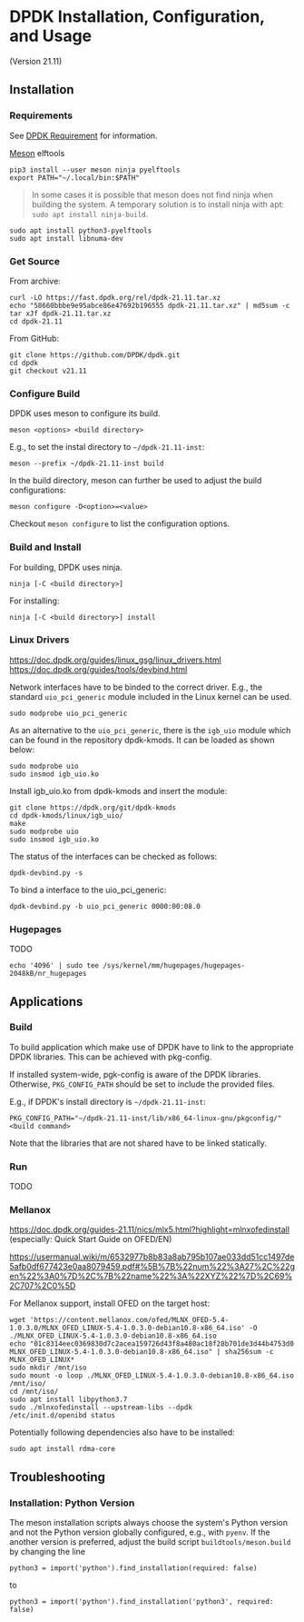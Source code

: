 # DPDK Installation, Configuration, and Usage
(Version 21.11)

## Installation

### Requirements
See [DPDK Requirement](http://doc.dpdk.org/guides/linux_gsg/sys_reqs.html) for information.

[Meson](https://mesonbuild.com/Getting-meson.html)
elftools

```
pip3 install --user meson ninja pyelftools
export PATH="~/.local/bin:$PATH"
```

> In some cases it is possible that meson does not find ninja when building the system.
A temporary solution is to install ninja with apt: `sudo apt install ninja-build`.

```
sudo apt install python3-pyelftools
sudo apt install libnuma-dev
```

### Get Source

From archive:
```
curl -LO https://fast.dpdk.org/rel/dpdk-21.11.tar.xz
echo "58660bbbe9e95abce86e47692b196555 dpdk-21.11.tar.xz" | md5sum -c
tar xJf dpdk-21.11.tar.xz
cd dpdk-21.11
```

From GitHub:
```
git clone https://github.com/DPDK/dpdk.git
cd dpdk
git checkout v21.11
```

### Configure Build
DPDK uses meson to configure its build.

```
meson <options> <build directory>
```

E.g., to set the instal directory to `~/dpdk-21.11-inst`:
```
meson --prefix ~/dpdk-21.11-inst build
```

In the build directory, meson can further be used to adjust the build configurations:
```
meson configure -D<option>=<value>
```

Checkout ``meson configure`` to list the configuration options.

### Build and Install
For building, DPDK uses ninja.

```
ninja [-C <build directory>]
```

For installing:
```
ninja [-C <build directory>] install
```

### Linux Drivers
https://doc.dpdk.org/guides/linux_gsg/linux_drivers.html
https://doc.dpdk.org/guides/tools/devbind.html

Network interfaces have to be binded to the correct driver.
E.g., the standard `uio_pci_generic` module included in the Linux kernel can be used.
```
sudo modprobe uio_pci_generic
```

As an alternative to the `uio_pci_generic`, there is the `igb_uio` module which can be found in the repository dpdk-kmods. It can be loaded as shown below:
```
sudo modprobe uio
sudo insmod igb_uio.ko
```

Install igb_uio.ko from dpdk-kmods and insert the module:
```
git clone https://dpdk.org/git/dpdk-kmods
cd dpdk-kmods/linux/igb_uio/
make
sudo modprobe uio
sudo insmod igb_uio.ko
```

The status of the interfaces can be checked as follows:
``` shell
dpdk-devbind.py -s
```

To bind a interface to the uio_pci_generic:
``` shell
dpdk-devbind.py -b uio_pci_generic 0000:00:08.0
```

### Hugepages

TODO

```
echo '4096' | sudo tee /sys/kernel/mm/hugepages/hugepages-2048kB/nr_hugepages
```


## Applications

### Build

To build application which make use of DPDK have to link to the appropriate DPDK libraries. This can be achieved with pkg-config.

If installed system-wide, pgk-config is aware of the DPDK libraries. Otherwise, ``PKG_CONFIG_PATH`` should be set to include the provided files.

E.g., if DPDK's install directory is `~/dpdk-21.11-inst`:
```
PKG_CONFIG_PATH="~/dpdk-21.11-inst/lib/x86_64-linux-gnu/pkgconfig/" <build command>
```

Note that the libraries that are not shared have to be linked statically.

### Run

TODO

### Mellanox
https://doc.dpdk.org/guides-21.11/nics/mlx5.html?highlight=mlnxofedinstall
(especially: Quick Start Guide on OFED/EN)

https://usermanual.wiki/m/6532977b8b83a8ab795b107ae033dd51cc1497de5afb0df677423e0aa8079459.pdf#%5B%7B%22num%22%3A27%2C%22gen%22%3A0%7D%2C%7B%22name%22%3A%22XYZ%22%7D%2C69%2C707%2C0%5D

For Mellanox support, install OFED on the target host:
```
wget 'https://content.mellanox.com/ofed/MLNX_OFED-5.4-1.0.3.0/MLNX_OFED_LINUX-5.4-1.0.3.0-debian10.8-x86_64.iso' -O ./MLNX_OFED_LINUX-5.4-1.0.3.0-debian10.8-x86_64.iso
echo "01c8314eec0369830d7c2acea159726d43f8a480ac18f28b701de3d44b4753d0 MLNX_OFED_LINUX-5.4-1.0.3.0-debian10.8-x86_64.iso" | sha256sum -c MLNX_OFED_LINUX*
sudo mkdir /mnt/iso
sudo mount -o loop ./MLNX_OFED_LINUX-5.4-1.0.3.0-debian10.8-x86_64.iso /mnt/iso/
cd /mnt/iso/
sudo apt install libpython3.7
sudo ./mlnxofedinstall --upstream-libs --dpdk
/etc/init.d/openibd status
```

Potentially following dependencies also have to be installed:
```
sudo apt install rdma-core
```

## Troubleshooting

### Installation: Python Version
The meson installation scripts always choose the system's Python version and not the Python version globally configured, e.g., with `pyenv`. If the another version is preferred, adjust the build script `buildtools/meson.build` by changing the line
```
python3 = import('python').find_installation(required: false)
```
to
```
python3 = import('python').find_installation('python3', required: false)
```